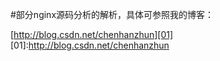 #部分nginx源码分析的解析，具体可参照我的博客：

[http://blog.csdn.net/chenhanzhun][01]
[01]:http://blog.csdn.net/chenhanzhun
